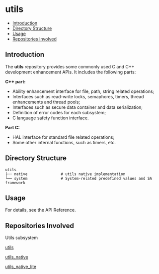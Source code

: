 # utils<a name="EN-US_TOPIC_0000001078403148"></a>

-   [Introduction](#section11660541593)
-   [Directory Structure](#section17271017133915)
-   [Usage](#section137421544135015)
-   [Repositories Involved](#section1249817110914)

## Introduction<a name="section11660541593"></a>

The  **utils**  repository provides some commonly used C and C++ development enhancement APIs. 
It includes the following parts:

**C++ part:**

- Ability enhancement interface for file, path, string related operations;
- Interfaces such as read-write locks, semaphores, timers, thread enhancements and thread pools;
- Interfaces such as secure data container and data serialization;
- Definition of error codes for each subsystem;
- C language safety function interface.

**Part C:**

- HAL interface for standard file related operations;
- Some other internal functions, such as timers, etc. 

## Directory Structure<a name="section17271017133915"></a>

```
utils
├── native               # utils native implementation
└── system               # System-related predefined values and SA framework
```

## Usage<a name="section137421544135015"></a>

For details, see the API Reference.

## Repositories Involved<a name="section1249817110914"></a>

Utils subsystem

[utils](https://gitee.com/openharmony/utils/blob/master/README.md)

[utils\_native](https://gitee.com/openharmony/utils_native/blob/master/README.md)

[utils\_native\_lite](https://gitee.com/openharmony/utils_native_lite/blob/master/README.md)



